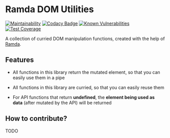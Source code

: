 # Ramda DOM Utilities

[![Maintainability](https://api.codeclimate.com/v1/badges/09d6cd7166295e953d9b/maintainability)](https://codeclimate.com/github/winston0410/ramda-dom-utilities/maintainability) [![Codacy Badge](https://app.codacy.com/project/badge/Grade/0177a95320534809b107fa55ca567cf6)](https://www.codacy.com/manual/winston0410/ramda-dom-utilities?utm_source=github.com&utm_medium=referral&utm_content=winston0410/ramda-dom-utilities&utm_campaign=Badge_Grade) [![Known Vulnerabilities](https://snyk.io/test/github/winston0410/ramda-dom-utilities/badge.svg?targetFile=package.json)](https://snyk.io/test/github/winston0410/ramda-dom-utilities?targetFile=package.json) [![Test Coverage](https://api.codeclimate.com/v1/badges/09d6cd7166295e953d9b/test_coverage)](https://codeclimate.com/github/winston0410/ramda-dom-utilities/test_coverage)

A collection of curried DOM manipulation functions, created with the help of [Ramda](https://ramdajs.com/).

## Features

- All functions in this library return the mutated element, so that you can easily use them in a pipe

- All functions in this library are curried, so that you can easily reuse them

- For API functions that return **undefined**, the **element being used as data** (after mutated by the API) will be returned

## How to contribute?

TODO
